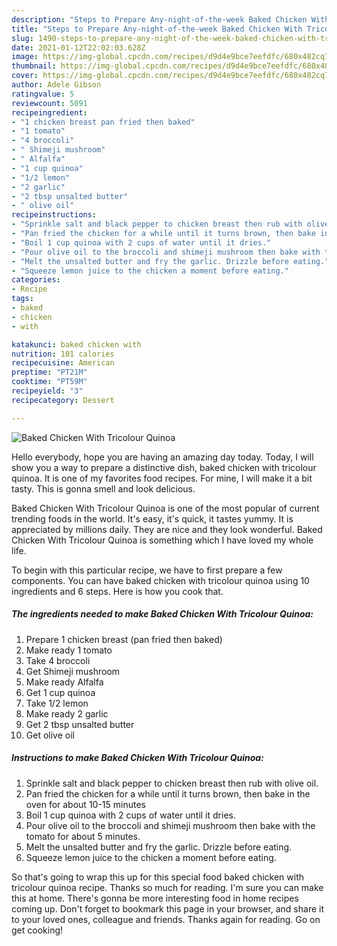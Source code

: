 ```yaml
---
description: "Steps to Prepare Any-night-of-the-week Baked Chicken With Tricolour Quinoa"
title: "Steps to Prepare Any-night-of-the-week Baked Chicken With Tricolour Quinoa"
slug: 1490-steps-to-prepare-any-night-of-the-week-baked-chicken-with-tricolour-quinoa
date: 2021-01-12T22:02:03.628Z
image: https://img-global.cpcdn.com/recipes/d9d4e9bce7eefdfc/680x482cq70/baked-chicken-with-tricolour-quinoa-recipe-main-photo.jpg
thumbnail: https://img-global.cpcdn.com/recipes/d9d4e9bce7eefdfc/680x482cq70/baked-chicken-with-tricolour-quinoa-recipe-main-photo.jpg
cover: https://img-global.cpcdn.com/recipes/d9d4e9bce7eefdfc/680x482cq70/baked-chicken-with-tricolour-quinoa-recipe-main-photo.jpg
author: Adele Gibson
ratingvalue: 5
reviewcount: 5091
recipeingredient:
- "1 chicken breast pan fried then baked"
- "1 tomato"
- "4 broccoli"
- " Shimeji mushroom"
- " Alfalfa"
- "1 cup quinoa"
- "1/2 lemon"
- "2 garlic"
- "2 tbsp unsalted butter"
- " olive oil"
recipeinstructions:
- "Sprinkle salt and black pepper to chicken breast then rub with olive oil."
- "Pan fried the chicken for a while until it turns brown, then bake in the oven for about 10-15 minutes"
- "Boil 1 cup quinoa with 2 cups of water until it dries."
- "Pour olive oil to the broccoli and shimeji mushroom then bake with the tomato for about 5 minutes."
- "Melt the unsalted butter and fry the garlic. Drizzle before eating."
- "Squeeze lemon juice to the chicken a moment before eating."
categories:
- Recipe
tags:
- baked
- chicken
- with

katakunci: baked chicken with 
nutrition: 101 calories
recipecuisine: American
preptime: "PT21M"
cooktime: "PT59M"
recipeyield: "3"
recipecategory: Dessert

---
```



![Baked Chicken With Tricolour Quinoa](https://img-global.cpcdn.com/recipes/d9d4e9bce7eefdfc/680x482cq70/baked-chicken-with-tricolour-quinoa-recipe-main-photo.jpg)

Hello everybody, hope you are having an amazing day today. Today, I will show you a way to prepare a distinctive dish, baked chicken with tricolour quinoa. It is one of my favorites food recipes. For mine, I will make it a bit tasty. This is gonna smell and look delicious.



Baked Chicken With Tricolour Quinoa is one of the most popular of current trending foods in the world. It's easy, it's quick, it tastes yummy. It is appreciated by millions daily. They are nice and they look wonderful. Baked Chicken With Tricolour Quinoa is something which I have loved my whole life.


To begin with this particular recipe, we have to first prepare a few components. You can have baked chicken with tricolour quinoa using 10 ingredients and 6 steps. Here is how you cook that.

<!--inarticleads1-->

##### The ingredients needed to make Baked Chicken With Tricolour Quinoa:

1. Prepare 1 chicken breast (pan fried then baked)
1. Make ready 1 tomato
1. Take 4 broccoli
1. Get  Shimeji mushroom
1. Make ready  Alfalfa
1. Get 1 cup quinoa
1. Take 1/2 lemon
1. Make ready 2 garlic
1. Get 2 tbsp unsalted butter
1. Get  olive oil




<!--inarticleads2-->

##### Instructions to make Baked Chicken With Tricolour Quinoa:

1. Sprinkle salt and black pepper to chicken breast then rub with olive oil.
1. Pan fried the chicken for a while until it turns brown, then bake in the oven for about 10-15 minutes
1. Boil 1 cup quinoa with 2 cups of water until it dries.
1. Pour olive oil to the broccoli and shimeji mushroom then bake with the tomato for about 5 minutes.
1. Melt the unsalted butter and fry the garlic. Drizzle before eating.
1. Squeeze lemon juice to the chicken a moment before eating.




So that's going to wrap this up for this special food baked chicken with tricolour quinoa recipe. Thanks so much for reading. I'm sure you can make this at home. There's gonna be more interesting food in home recipes coming up. Don't forget to bookmark this page in your browser, and share it to your loved ones, colleague and friends. Thanks again for reading. Go on get cooking!
